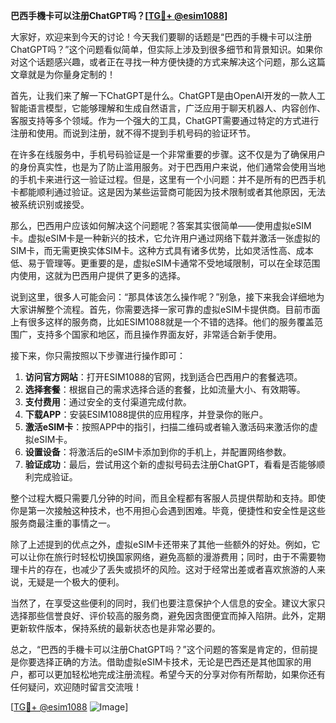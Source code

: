 **巴西手機卡可以注册ChatGPT吗？[[TG💪+ @esim1088](https://t.me/s/esim1088)]**

大家好，欢迎来到今天的讨论！今天我们要聊的话题是“巴西的手機卡可以注册ChatGPT吗？”这个问题看似简单，但实际上涉及到很多细节和背景知识。如果你对这个话题感兴趣，或者正在寻找一种方便快捷的方式来解决这个问题，那么这篇文章就是为你量身定制的！

首先，让我们来了解一下ChatGPT是什么。ChatGPT是由OpenAI开发的一款人工智能语言模型，它能够理解和生成自然语言，广泛应用于聊天机器人、内容创作、客服支持等多个领域。作为一个强大的工具，ChatGPT需要通过特定的方式进行注册和使用。而说到注册，就不得不提到手机号码的验证环节。

在许多在线服务中，手机号码验证是一个非常重要的步骤。这不仅是为了确保用户的身份真实性，也是为了防止滥用服务。对于巴西用户来说，他们通常会使用当地的手机卡来进行这一验证过程。但是，这里有一个小问题：并不是所有的巴西手机卡都能顺利通过验证。这是因为某些运营商可能因为技术限制或者其他原因，无法被系统识别或接受。

那么，巴西用户应该如何解决这个问题呢？答案其实很简单——使用虚拟eSIM卡。虚拟eSIM卡是一种新兴的技术，它允许用户通过网络下载并激活一张虚拟的SIM卡，而无需更换实体SIM卡。这种方式具有诸多优势，比如灵活性高、成本低、易于管理等。更重要的是，虚拟eSIM卡通常不受地域限制，可以在全球范围内使用，这就为巴西用户提供了更多的选择。

说到这里，很多人可能会问：“那具体该怎么操作呢？”别急，接下来我会详细地为大家讲解整个流程。首先，你需要选择一家可靠的虚拟eSIM卡提供商。目前市面上有很多这样的服务商，比如ESIM1088就是一个不错的选择。他们的服务覆盖范围广，支持多个国家和地区，而且操作界面友好，非常适合新手使用。

接下来，你只需按照以下步骤进行操作即可：

1. **访问官方网站**：打开ESIM1088的官网，找到适合巴西用户的套餐选项。
2. **选择套餐**：根据自己的需求选择合适的套餐，比如流量大小、有效期等。
3. **支付费用**：通过安全的支付渠道完成付款。
4. **下载APP**：安装ESIM1088提供的应用程序，并登录你的账户。
5. **激活eSIM卡**：按照APP中的指引，扫描二维码或者输入激活码来激活你的虚拟eSIM卡。
6. **设置设备**：将激活后的eSIM卡添加到你的手机上，并配置网络参数。
7. **验证成功**：最后，尝试用这个新的虚拟号码去注册ChatGPT，看看是否能够顺利完成验证。

整个过程大概只需要几分钟的时间，而且全程都有客服人员提供帮助和支持。即使你是第一次接触这种技术，也不用担心会遇到困难。毕竟，便捷性和安全性是这些服务商最注重的事情之一。

除了上述提到的优点之外，虚拟eSIM卡还带来了其他一些额外的好处。例如，它可以让你在旅行时轻松切换国家网络，避免高额的漫游费用；同时，由于不需要物理卡片的存在，也减少了丢失或损坏的风险。这对于经常出差或者喜欢旅游的人来说，无疑是一个极大的便利。

当然了，在享受这些便利的同时，我们也要注意保护个人信息的安全。建议大家只选择那些信誉良好、评价较高的服务商，避免因贪图便宜而掉入陷阱。此外，定期更新软件版本，保持系统的最新状态也是非常必要的。

总之，“巴西的手機卡可以注册ChatGPT吗？”这个问题的答案是肯定的，但前提是你要选择正确的方法。借助虚拟eSIM卡技术，无论是巴西还是其他国家的用户，都可以更加轻松地完成注册流程。希望今天的分享对你有所帮助，如果你还有任何疑问，欢迎随时留言交流哦！

[[TG💪+ @esim1088](https://t.me/s/esim1088) ![Image](https://i.postimg.cc/4NQfJmqS/Snipaste-2025-05-13-00-14-12.png)]